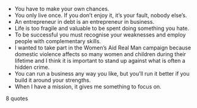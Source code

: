  - You have to make your own chances.
 - You only live once. If you don’t enjoy it, it’s your fault, nobody else’s.
 - An entrepreneur in debt is an entrepreneur in business.
 - Life is too fragile and valuable to be spent doing something you hate.
 - To be successful you must recognise your weaknesses and employ people with complementary skills.
 - I wanted to take part in the Women’s Aid Real Man campaign because domestic violence affects so many women and children during their lifetime and I think it is important to stand up against what is often a hidden crime.
 - You can run a business any way you like, but you’ll run it better if you build it around your strengths.
 - When I have a mission, it gives me something to focus on.

8 quotes